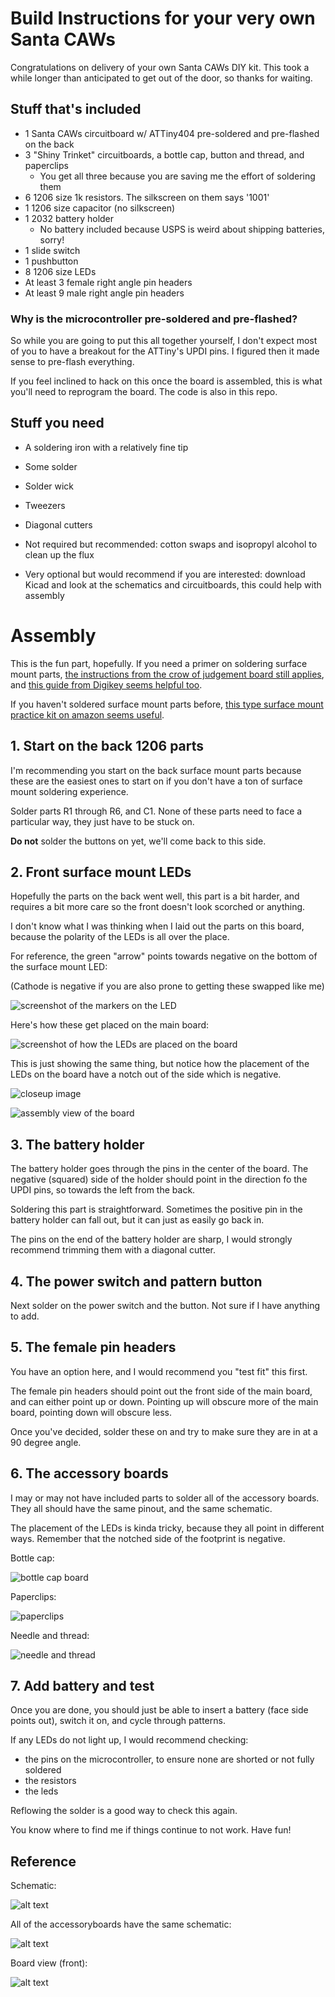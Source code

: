 # Build Instructions for your very own Santa CAWs

Congratulations on delivery of your own Santa CAWs DIY kit. This took a while
longer than anticipated to get out of the door, so thanks for waiting.

## Stuff that's included

- 1 Santa CAWs circuitboard w/ ATTiny404 pre-soldered and pre-flashed on the back
- 3 "Shiny Trinket" circuitboards, a bottle cap, button and thread, and paperclips
  - You get all three because you are saving me the effort of soldering them
- 6 1206 size 1k resistors. The silkscreen on them says '1001'
- 1 1206 size capacitor (no silkscreen)
- 1 2032 battery holder
  - No battery included because USPS is weird about shipping batteries, sorry!
- 1 slide switch
- 1 pushbutton
- 8 1206 size LEDs
- At least 3 female right angle pin headers
- At least 9 male right angle pin headers

### Why is the microcontroller pre-soldered and pre-flashed?

So while you are going to put this all together yourself, I don't expect most of you to have a breakout for the ATTiny's UPDI pins. I figured then it made sense to pre-flash everything.

If you feel inclined to hack on this once the board is assembled, this is what you'll need to reprogram the board. The code is also in this repo.

## Stuff you need

- A soldering iron with a relatively fine tip
- Some solder
- Solder wick
- Tweezers
- Diagonal cutters
- Not required but recommended: cotton swaps and isopropyl alcohol to clean up the flux

- Very optional but would recommend if you are interested: download Kicad and look at the schematics and circuitboards, this could help with assembly

# Assembly

This is the fun part, hopefully. If you need a primer on soldering surface mount parts, [the instructions from the crow of judgement board still applies](https://github.com/chris-johnston/crowofjudgement?tab=readme-ov-file#assembly), and [this guide from Digikey seems helpful too](https://www.digikey.com/en/maker/tutorials/2023/how-to-solder-surface-mount-components-using-common-tools).

If you haven't soldered surface mount parts before, [this type surface mount practice kit on amazon seems useful](https://www.amazon.com/Gikfun-Welding-Practice-Soldering-Training/dp/B00VWB8F8K).

## 1. Start on the back 1206 parts

I'm recommending you start on the back surface mount parts because these are the easiest ones to start on if you don't have a ton of surface mount soldering experience.

Solder parts R1 through R6, and C1. None of these parts need to face a particular way, they just have to be stuck on.

**Do not** solder the buttons on yet, we'll come back to this side.

## 2. Front surface mount LEDs

Hopefully the parts on the back went well, this part is a bit harder, and requires a bit more care so the front doesn't look scorched or anything.

I don't know what I was thinking when I laid out the parts on this board, because the polarity of the LEDs is all over the place.

For reference, the green "arrow" points towards negative on the bottom of the surface mount LED:

(Cathode is negative if you are also prone to getting these swapped like me)

![screenshot of the markers on the LED](img/1TP3Z.gif)

Here's how these get placed on the main board:

![screenshot of how the LEDs are placed on the board](img/image.png)

This is just showing the same thing, but notice how the placement of the LEDs on the board have a notch out of the side which is negative.

![closeup image](img/image-2.png)

![assembly view of the board](img/image-1.png)

## 3. The battery holder

The battery holder goes through the pins in the center of the board. The negative (squared) side of the holder should point in the direction fo the UPDI pins, so towards the left from the back.

Soldering this part is straightforward. Sometimes the positive pin in the battery holder can fall out, but it can just as easily go back in.

The pins on the end of the battery holder are sharp, I would strongly recommend trimming them with a diagonal cutter.

## 4. The power switch and pattern button

Next solder on the power switch and the button. Not sure if I have anything to add.

## 5. The female pin headers

You have an option here, and I would recommend you "test fit" this first.

The female pin headers should point out the front side of the main board, and can either point up or down. Pointing up will obscure more of the main board, pointing down will obscure less.

Once you've decided, solder these on and try to make sure they are in at a 90 degree angle.

## 6. The accessory boards

I may or may not have included parts to solder all of the accessory boards. They all should have the same pinout, and the same schematic.

The placement of the LEDs is kinda tricky, because they all point in different ways. Remember that the notched side of the footprint is negative.

Bottle cap:

![bottle cap board](img/image-3.png)

Paperclips:

![paperclips](img/image-4.png)

Needle and thread:

![needle and thread](img/image-5.png)

## 7. Add battery and test

Once you are done, you should just be able to insert a battery (face side points out), switch it on, and cycle through patterns.

If any LEDs do not light up, I would recommend checking:

- the pins on the microcontroller, to ensure none are shorted or not fully soldered
- the resistors
- the leds

Reflowing the solder is a good way to check this again.

You know where to find me if things continue to not work. Have fun!

## Reference

Schematic:

![alt text](img/schematic.png)

All of the accessoryboards have the same schematic:

![alt text](img/accessory.png)

Board view (front):

![alt text](front-board-view.png)